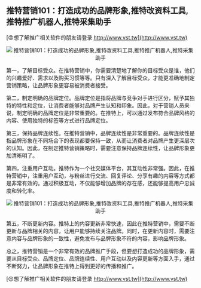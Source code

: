 ## **推特营销101：打造成功的品牌形象,推特改资料工具,推特推广机器人,推特采集助手**

[😍想了解推广相关软件的朋友请登录 http://www.vst.tw](http://www.vst.tw)

 <center><img src="https://vst.tw/MP4/tuiguang/png/5.png" alt="推特营销101：打造成功的品牌形象,推特改资料工具,推特推广机器人,推特采集助手"></center>

第一，了解目标受众。在推特营销中，你需要清楚地了解你的目标受众是谁，他们的兴趣爱好、需求以及购买习惯等等。只有深入了解目标受众，才能更准确地制定营销策略，让品牌形象更容易被消费者接受。

第二，制定明确的品牌定位。品牌定位是指将品牌与竞争对手进行区分，赋予其独特的特性和定位，让消费者能够对品牌产生认知和印象。因此，对于营销人员来说，制定明确的品牌定位是非常重要的。在推特上，可以通过发布符合品牌风格的内容、使用独特的标签等方式进行品牌定位。

第三，保持品牌连续性。在推特营销中，品牌连续性是非常重要的。品牌连续性是指品牌形象在不同场合下的表现都要保持一致，从而让消费者对品牌产生更深层次的认知。因此，在制定推特营销策略时，需要注意保持品牌连续性，让品牌形象更加清晰明了。

第四，注重用户互动。推特作为一个社交媒体平台，其互动性非常强。因此，在推特营销中，注重用户互动，与粉丝进行交流、回复评论、分享有趣的内容等方式都是非常有效的。通过积极互动，不仅能够增加品牌的存在感，还能够提高用户忠诚度和转化率。

 <center><img src="https://vst.tw/MP4/tuiguang/png/1.png" alt="推特营销101：打造成功的品牌形象,推特改资料工具,推特推广机器人,推特采集助手"></center>

第五，不断更新内容。推特上的内容更新非常快速，因此在推特营销中，需要不断更新与品牌相关的内容，让用户能够持续关注品牌。同时，在更新内容时，需要注意内容与品牌形象的一致性，避免发布与品牌形象不符的内容，影响品牌形象。

总之，推特营销是一个非常有效的品牌推广手段，但要想打造成功的品牌形象，需要从目标受众、品牌定位、品牌连续性、用户互动以及内容更新等方面入手，通过不断努力，让品牌形象在推特上得到更好的传播和推广。

[😍想了解推广相关软件的朋友请登录 http://www.vst.tw](http://www.vst.tw)



